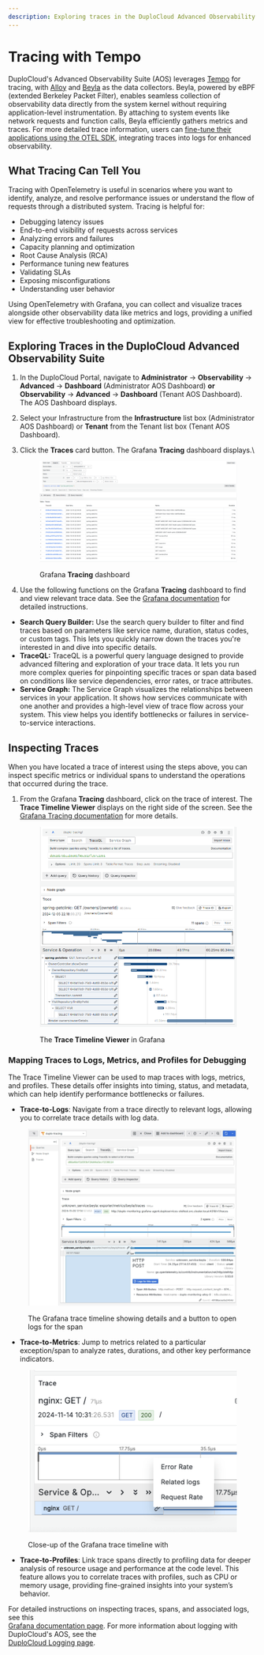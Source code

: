 ```yaml
---
description: Exploring traces in the DuploCloud Advanced Observability Suite (AOS)
---
```


# Tracing with Tempo

DuploCloud's Advanced Observability Suite (AOS) leverages [Tempo](https://grafana.com/docs/tempo/latest/) for tracing, with [Alloy](https://grafana.com/docs/alloy/latest/) and [Beyla](https://grafana.com/docs/beyla/latest/) as the data collectors. Beyla, powered by eBPF (extended Berkeley Packet Filter), enables seamless collection of observability data directly from the system kernel without requiring application-level instrumentation. By attaching to system events like network requests and function calls, Beyla efficiently gathers metrics and traces. For more detailed trace information, users can [fine-tune their applications using the OTEL SDK](application-instrumentation.md), integrating traces into logs for enhanced observability.

## What Tracing Can Tell You

Tracing with OpenTelemetry is useful in scenarios where you want to identify, analyze, and resolve performance issues or understand the flow of requests through a distributed system. Tracing is helpful for:

* Debugging latency issues
* End-to-end visibility of requests across services
* Analyzing errors and failures
* Capacity planning and optimization
* Root Cause Analysis (RCA)
* Performance tuning new features
* Validating SLAs
* Exposing misconfigurations
* Understanding user behavior

Using OpenTelemetry with Grafana, you can collect and visualize traces alongside other observability data like metrics and logs, providing a unified view for effective troubleshooting and optimization.

## Exploring Traces in the DuploCloud Advanced Observability Suite

1. In the DuploCloud Portal, navigate to **Administrator** -> **Observability** -> **Advanced** -> **Dashboard** (Administrator AOS Dashboard) **or Observability** -> **Advanced** -> **Dashboard** (Tenant AOS Dashboard). The AOS Dashboard displays.
2. Select your Infrastructure from the **Infrastructure** list box (Administrator AOS Dashboard) or **Tenant** from the Tenant list box (Tenant AOS Dashboard).&#x20;
3.  Click the **Traces** card button. The Grafana **Tracing** dashboard displays.\


    <div align="left"><figure><img src="../../.gitbook/assets/image (451).png" alt=""><figcaption><p>Grafana <strong>Tracing</strong> dashboard<br></p></figcaption></figure></div>
4. Use the following functions on the Grafana **Tracing** dashboard to find and view relevant trace data. See the [Grafana documentation](https://grafana.com/docs/grafana/latest/datasources/tempo/query-editor/) for detailed instructions.&#x20;

* **Search Query Builder:** Use the search query builder to filter and find traces based on parameters like service name, duration, status codes, or custom tags. This lets you quickly narrow down the traces you're interested in and dive into specific details.
* **TraceQL:** TraceQL is a powerful query language designed to provide advanced filtering and exploration of your trace data. It lets you run more complex queries for pinpointing specific traces or span data based on conditions like service dependencies, error rates, or trace attributes.
* **Service Graph:** The Service Graph visualizes the relationships between services in your application. It shows how services communicate with one another and provides a high-level view of trace flow across your system. This view helps you identify bottlenecks or failures in service-to-service interactions.

## Inspecting Traces

When you have located a trace of interest using the steps above, you can inspect specific metrics or individual spans to understand the operations that occurred during the trace.&#x20;

1.  From the Grafana **Tracing** dashboard, click on the trace of interest. The **Trace Timeline Viewer** displays on the right side of the screen. See the [Grafana Tracing documentation](https://grafana.com/docs/grafana/latest/datasources/tempo/tracing-best-practices/) for more details.\
    &#x20;

    <div align="left"><figure><img src="../../.gitbook/assets/image (452).png" alt=""><figcaption><p>The <strong>Trace Timeline Viewer</strong> in Grafana</p></figcaption></figure></div>

### Mapping Traces to Logs, Metrics, and Profiles for Debugging

The Trace Timeline Viewer can be used to map traces with logs, metrics, and profiles. These details offer insights into timing, status, and metadata, which can help identify performance bottlenecks or failures.&#x20;

* **Trace-to-Logs**: Navigate from a trace directly to relevant logs, allowing you to correlate trace details with log data.

<figure><img src="../../.gitbook/assets/span logs.png" alt=""><figcaption><p>The Grafana trace timeline showing details and a button to open logs for the span</p></figcaption></figure>

* **Trace-to-Metrics**: Jump to metrics related to a particular exception/span to analyze rates, durations, and other key performance indicators.

<div align="left"><figure><img src="../../.gitbook/assets/image (6).png" alt=""><figcaption><p>Close-up of the Grafana trace timeline with </p></figcaption></figure></div>

* **Trace-to-Profiles**: Link trace spans directly to profiling data for deeper analysis of resource usage and performance at the code level. This feature allows you to correlate traces with profiles, such as CPU or memory usage, providing fine-grained insights into your system’s behavior.

For detailed instructions on inspecting traces, spans, and associated logs, see this \
[Grafana documentation page](https://grafana.com/docs/grafana/latest/explore/trace-integration/). For more information about logging with DuploCloud's AOS, see the\
[DuploCloud Logging page](logging-with-loki.md).&#x20;

